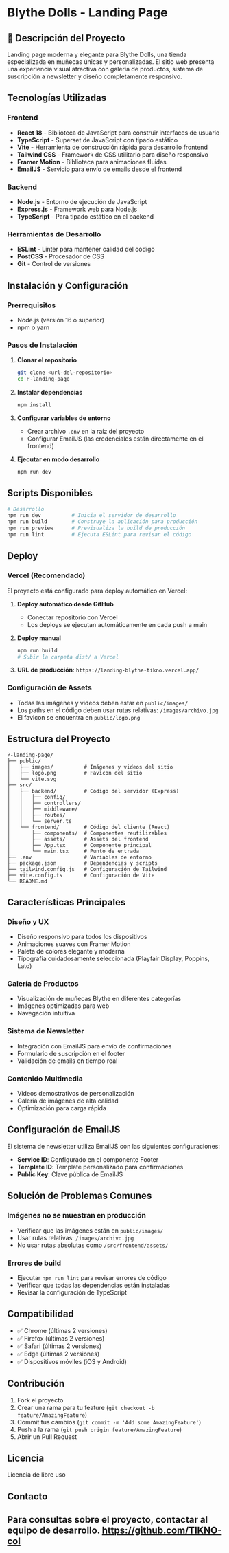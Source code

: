 # Blythe Dolls - Landing Page

## 📖 Descripción del Proyecto

Landing page moderna y elegante para Blythe Dolls, una tienda especializada en muñecas únicas y personalizadas. El sitio web presenta una experiencia visual atractiva con galería de productos, sistema de suscripción a newsletter y diseño completamente responsivo.

## Tecnologías Utilizadas

### Frontend
- **React 18** - Biblioteca de JavaScript para construir interfaces de usuario
- **TypeScript** - Superset de JavaScript con tipado estático
- **Vite** - Herramienta de construcción rápida para desarrollo frontend
- **Tailwind CSS** - Framework de CSS utilitario para diseño responsivo
- **Framer Motion** - Biblioteca para animaciones fluidas
- **EmailJS** - Servicio para envío de emails desde el frontend

### Backend
- **Node.js** - Entorno de ejecución de JavaScript
- **Express.js** - Framework web para Node.js
- **TypeScript** - Para tipado estático en el backend

### Herramientas de Desarrollo
- **ESLint** - Linter para mantener calidad del código
- **PostCSS** - Procesador de CSS
- **Git** - Control de versiones

##  Instalación y Configuración

### Prerrequisitos
- Node.js (versión 16 o superior)
- npm o yarn

### Pasos de Instalación

1. **Clonar el repositorio**
   ```bash
   git clone <url-del-repositorio>
   cd P-landing-page
   ```

2. **Instalar dependencias**
   ```bash
   npm install
   ```

3. **Configurar variables de entorno**
   - Crear archivo `.env` en la raíz del proyecto
   - Configurar EmailJS (las credenciales están directamente en el frontend)

4. **Ejecutar en modo desarrollo**
   ```bash
   npm run dev
   ```

##  Scripts Disponibles

```bash
# Desarrollo
npm run dev          # Inicia el servidor de desarrollo
npm run build        # Construye la aplicación para producción
npm run preview      # Previsualiza la build de producción
npm run lint         # Ejecuta ESLint para revisar el código
```

##  Deploy

### Vercel (Recomendado)

El proyecto está configurado para deploy automático en Vercel:

1. **Deploy automático desde GitHub**
   - Conectar repositorio con Vercel
   - Los deploys se ejecutan automáticamente en cada push a main

2. **Deploy manual**
   ```bash
   npm run build
   # Subir la carpeta dist/ a Vercel
   ```

3. **URL de producción**: `https://landing-blythe-tikno.vercel.app/`

### Configuración de Assets
- Todas las imágenes y videos deben estar en `public/images/`
- Los paths en el código deben usar rutas relativas: `/images/archivo.jpg`
- El favicon se encuentra en `public/logo.png`

##  Estructura del Proyecto

```
P-landing-page/
├── public/
│   ├── images/          # Imágenes y videos del sitio
│   ├── logo.png         # Favicon del sitio
│   └── vite.svg
├── src/
│   ├── backend/         # Código del servidor (Express)
│   │   ├── config/
│   │   ├── controllers/
│   │   ├── middleware/
│   │   ├── routes/
│   │   └── server.ts
│   └── frontend/        # Código del cliente (React)
│       ├── components/  # Componentes reutilizables
│       ├── assets/      # Assets del frontend
│       ├── App.tsx      # Componente principal
│       └── main.tsx     # Punto de entrada
├── .env                 # Variables de entorno
├── package.json         # Dependencias y scripts
├── tailwind.config.js   # Configuración de Tailwind
├── vite.config.ts       # Configuración de Vite
└── README.md
```

##  Características Principales

###  Diseño y UX
- Diseño responsivo para todos los dispositivos
- Animaciones suaves con Framer Motion
- Paleta de colores elegante y moderna
- Tipografía cuidadosamente seleccionada (Playfair Display, Poppins, Lato)

### Galería de Productos
- Visualización de muñecas Blythe en diferentes categorías
- Imágenes optimizadas para web
- Navegación intuitiva

###  Sistema de Newsletter
- Integración con EmailJS para envío de confirmaciones
- Formulario de suscripción en el footer
- Validación de emails en tiempo real

###  Contenido Multimedia
- Videos demostrativos de personalización
- Galería de imágenes de alta calidad
- Optimización para carga rápida

##  Configuración de EmailJS

El sistema de newsletter utiliza EmailJS con las siguientes configuraciones:

- **Service ID**: Configurado en el componente Footer
- **Template ID**: Template personalizado para confirmaciones
- **Public Key**: Clave pública de EmailJS

##  Solución de Problemas Comunes

### Imágenes no se muestran en producción
- Verificar que las imágenes están en `public/images/`
- Usar rutas relativas: `/images/archivo.jpg`
- No usar rutas absolutas como `/src/frontend/assets/`

### Errores de build
- Ejecutar `npm run lint` para revisar errores de código
- Verificar que todas las dependencias están instaladas
- Revisar la configuración de TypeScript

##  Compatibilidad

- ✅ Chrome (últimas 2 versiones)
- ✅ Firefox (últimas 2 versiones)
- ✅ Safari (últimas 2 versiones)
- ✅ Edge (últimas 2 versiones)
- ✅ Dispositivos móviles (iOS y Android)

##  Contribución

1. Fork el proyecto
2. Crear una rama para tu feature (`git checkout -b feature/AmazingFeature`)
3. Commit tus cambios (`git commit -m 'Add some AmazingFeature'`)
4. Push a la rama (`git push origin feature/AmazingFeature`)
5. Abrir un Pull Request

##  Licencia
Licencia de libre uso

##  Contacto

Para consultas sobre el proyecto, contactar al equipo de desarrollo.
https://github.com/TIKNO-col
---

